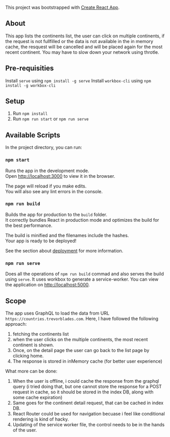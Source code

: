 This project was bootstrapped with [Create React App](https://github.com/facebook/create-react-app).

## About
This app lists the continents list, the user can click on multiple continents, if the request is not fullfilled or the data is not available in the in memory cache, the resquest will be cancelled and will be placed again for the most recent continent. You may have to slow down your network using throtle.

## Pre-requisities
Install `serve` using `npm install -g serve`
Install `workbox-cli` using `npm install -g workbox-cli`

## Setup
1. Run `npm install`
2. Run `npm run start` or `npm run serve`

## Available Scripts

In the project directory, you can run:

### `npm start`

Runs the app in the development mode.<br />
Open [http://localhost:3000](http://localhost:3000) to view it in the browser.

The page will reload if you make edits.<br />
You will also see any lint errors in the console.


### `npm run build`

Builds the app for production to the `build` folder.<br />
It correctly bundles React in production mode and optimizes the build for the best performance.

The build is minified and the filenames include the hashes.<br />
Your app is ready to be deployed!

See the section about [deployment](https://facebook.github.io/create-react-app/docs/deployment) for more information.

### `npm run serve`

Does all the operations of `npm run build` commad and also serves the build using `serve`. It uses workbox to generate a service-worker. You can view the application on [http://localhost:5000](http://localhost:5000).

## Scope

The app uses GraphQL to load the data from URL `https://countries.trevorblades.com`.
Here, I have followed the following approach:
1. fetching the continents list
2. when the user clicks on the multiple continents, the most recent continent is shown.
3. Once, on the detail page the user can go back to the list page by clicking home.
4. The response is stored in inMemory cache (for better user experience)

What more can be done:
1. When the user is offline, i could cache the response from the graphql query (i tried doing that, but one cannot store the response for a POST request in cache, so it should be stored in the index DB, along with some cache expiration)
2. Same goes for the continent detail request, that can be cached in index DB.
3. React Router could be used for navigation becuase i feel like conditional rendering is kind of hacky.
4. Updating of the service worker file, the control needs to be in the hands of the user.

